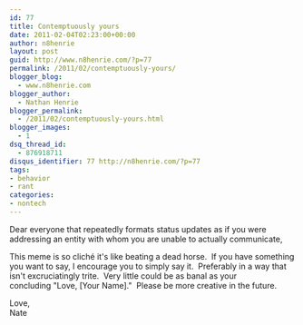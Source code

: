 ```yaml
---
id: 77
title: Contemptuously yours
date: 2011-02-04T02:23:00+00:00
author: n8henrie
layout: post
guid: http://www.n8henrie.com/?p=77
permalink: /2011/02/contemptuously-yours/
blogger_blog:
  - www.n8henrie.com
blogger_author:
  - Nathan Henrie
blogger_permalink:
  - /2011/02/contemptuously-yours.html
blogger_images:
  - 1
dsq_thread_id:
  - 876918711
disqus_identifier: 77 http://n8henrie.com/?p=77
tags:
- behavior
- rant
categories:
- nontech
---
```

<div>
  <p>
    Dear everyone that repeatedly formats status updates as if you were addressing an entity with whom you are unable to actually communicate, 
  </p>
  
  <p>
    This meme is so cliché it's like beating a dead horse.  If you have something you want to say, I encourage you to simply say it.  Preferably in a way that isn't excruciatingly trite.  Very little could be as banal as your concluding "Love, [Your Name]."  Please be more creative in the future.
  </p>
  
  <p>
    Love,<br />Nate
  </p></p>
</div>

<div>
</div>